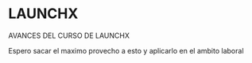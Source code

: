 # LAUNCHX
AVANCES DEL CURSO DE LAUNCHX

Espero sacar el maximo provecho a esto y aplicarlo
en el ambito laboral
